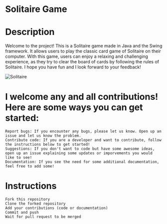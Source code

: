 # Solitaire Game

# Description

Welcome to the project! This is a Solitaire game made in Java and the Swing framework. It allows users to play the classic card game of Solitaire on their computer. With this game, users can enjoy a relaxing and challenging experience, as they try to clear the board of cards by following the rules of Solitaire. I hope you have fun and I look forward to your feedback!

![Solitaire](https://github.com/piersdeshmukh/Solitaire-Game/assets/158027859/905b3d7f-8726-4fc2-8162-91b82b5dba17)


# I welcome any and all contributions! Here are some ways you can get started:

    Report bugs: If you encounter any bugs, please let us know. Open up an issue and let us know the problem.
    Contribute code: If you are a developer and want to contribute, follow the instructions below to get started!
    Suggestions: If you don't want to code but have some awesome ideas, open up an issue explaining some updates or imporvements you would like to see!
    Documentation: If you see the need for some additional documentation, feel free to add some!

# Instructions

    Fork this repository
    Clone the forked repository
    Add your contributions (code or documentation)
    Commit and push
    Wait for pull request to be merged

 
